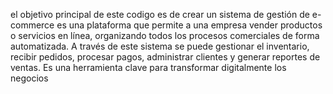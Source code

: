 el objetivo principal de este codigo es de crear un sistema de gestión de e-commerce es una plataforma que permite a una empresa vender productos o servicios en línea, organizando todos los procesos comerciales de forma automatizada. A través de este sistema se puede gestionar el inventario, recibir pedidos, procesar pagos, administrar clientes y generar reportes de ventas. Es una herramienta clave para transformar digitalmente los negocios
